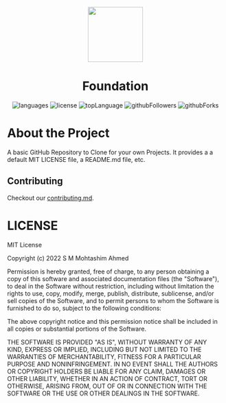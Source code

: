 <p align="center">
    <img src="https://raw.githubusercontent.com/CarefulProgrammer/Foundation/main/assets/Foundation%20Logo.svg" height="128">
    <h1 align="center">Foundation</h1>
</p>

<p align="center">
  <img alt="languages" src="https://img.shields.io/github/languages/count/carefulprogrammer/foundation?style=for-the-badge"/>
  <img alt="license" src="https://img.shields.io/github/license/carefulprogrammer/foundation?style=for-the-badge"/>
  <img alt="topLanguage" src="https://img.shields.io/github/languages/top/carefulprogrammer/foundation?style=for-the-badge"/>
  <img alt="githubFollowers" src="https://img.shields.io/github/followers/carefulprogrammer?style=for-the-badge"/>
  <img alt="githubForks" src="https://img.shields.io/github/forks/carefulprogrammer/foundation?style=for-the-badge"/>
</p>

# About the Project

A basic GitHub Repository to Clone for your own Projects. It provides a a default MIT LICENSE file, a README.md file, etc.

## Contributing

Checkout our [contributing.md](/contributing.md).

# LICENSE
MIT License

Copyright (c) 2022 S M Mohtashim Ahmed

Permission is hereby granted, free of charge, to any person obtaining a copy
of this software and associated documentation files (the "Software"), to deal
in the Software without restriction, including without limitation the rights
to use, copy, modify, merge, publish, distribute, sublicense, and/or sell
copies of the Software, and to permit persons to whom the Software is
furnished to do so, subject to the following conditions:

The above copyright notice and this permission notice shall be included in all
copies or substantial portions of the Software.

THE SOFTWARE IS PROVIDED "AS IS", WITHOUT WARRANTY OF ANY KIND, EXPRESS OR
IMPLIED, INCLUDING BUT NOT LIMITED TO THE WARRANTIES OF MERCHANTABILITY,
FITNESS FOR A PARTICULAR PURPOSE AND NONINFRINGEMENT. IN NO EVENT SHALL THE
AUTHORS OR COPYRIGHT HOLDERS BE LIABLE FOR ANY CLAIM, DAMAGES OR OTHER
LIABILITY, WHETHER IN AN ACTION OF CONTRACT, TORT OR OTHERWISE, ARISING FROM,
OUT OF OR IN CONNECTION WITH THE SOFTWARE OR THE USE OR OTHER DEALINGS IN THE
SOFTWARE.
